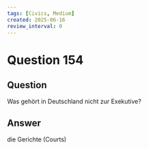 ```yaml
---
tags: [Civics, Medium]
created: 2025-06-16
review_interval: 0
---
```


# Question 154

## Question

Was gehört in Deutschland nicht zur Exekutive?

## Answer

die Gerichte (Courts)

